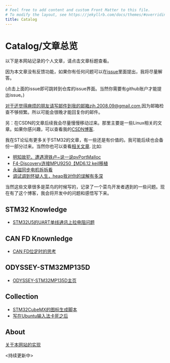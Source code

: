 ```yaml
---
# Feel free to add content and custom Front Matter to this file.
# To modify the layout, see https://jekyllrb.com/docs/themes/#overriding-theme-defaults
title: Catalog 
---
```

# Catalog/文章总览

以下是本网站记录的个人文章，请点击文章标题查看。

因为本文章没有反馈功能，如果你有任何问题可以在[issue](https://github.com/watershade/watershade.github.io/issues)里面提出，我将尽量解答。

(点击上面的issue即可跳转到仓库的issue界面。当然你需要有github账户才能提出issue。)

对于还觉得麻烦的朋友请写邮件到我的邮箱zjh.2008.09@gmail.com,因为邮箱检查不够频繁。所以可能会很晚才能回复你的邮件。

另：在CSDN的文章后续我会尽量慢慢移动过来。那里主要是一些Linux相关的文章。如果你感兴趣，可以查看我的[CSDN博客](https://blog.csdn.net/watershade2010).

我在ST论坛有更多关于STM32的文章，有一些还是有价值的。我可能后续也会备份一部分过来。当然你也可以查看[相关文章](https://shequ.stmicroelectronics.cn/forum.php?mod=guide&view=my&type=article&sortid=7).
比如:
* [明知故犯，遭遇滑铁卢~说一说pvPortMalloc](https://shequ.stmicroelectronics.cn/thread-625347-1-1.html)
* [F4-Discovery连接MPU9250【MD6.12 keil移植](https://shequ.stmicroelectronics.cn/forum.php?mod=viewthread&tid=602861)
* [永磁同步电机拆拆看](https://shequ.stmicroelectronics.cn/thread-628307-1-1.html)
* [调试调到怀疑人生，heap我对你的误解有多深](https://shequ.stmicroelectronics.cn/thread-620093-1-1.html)

当然这些文章很多是菜鸟的时候写的，记录了一个菜鸟开发者遇到的一些问题。现在有了这个博客，我会将开发中的问题和感悟写下来。

## STM32 Knowledge
* [STM32U5的UART单线通讯上拉电阻问题](/STM32/UART_Signle_Wire/)

## CAN FD Knownledge
* [CAN FD位定时的思考](./CAN_FD/Bit_Timing/STM32的CAN%20FD位定时)

## ODYSSEY-STM32MP135D
* [ODYSSEY-STM32MP135D主页](./ODYSSEY-STM32MP135D/index)

## Collection
* [STM32CubeMX的图标生成脚本](./Collection/CUbeMX_Icon_In_Ubuntu)
* [写在Ubuntu输入法卡死之后](./Collection/when_ibus_is_stuck)


## About
[关于本网站的实现](../about/)

<持续更新中>